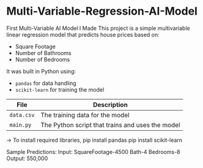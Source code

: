 # Multi-Variable-Regression-AI-Model
First Multi-Variable AI Model I Made
This project is a simple multivariable linear regression model that predicts house prices based on:

- Square Footage
- Number of Bathrooms
- Number of Bedrooms

It was built in Python using:
- `pandas` for data handling
- `scikit-learn` for training the model

| File | Description |
|------|-------------|
| `data.csv` | The training data for the model |
| `main.py` | The Python script that trains and uses the model |


-> To install required libraries,
  pip install pandas
  pip install scikit-learn

  Sample Predictions:
    Input:
      SquareFootage-4500
      Bath-4
      Bedrooms-8
    Output:
      550,000
